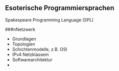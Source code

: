 ## Esoterische Programmiersprachen

Spakespeare Programming Language (SPL)

###nNetzwerk

- Grundlagen
- Topologien
- Schichtenmodelle, z.B. OSI
- IPv4 Netzklassem
- Softwarearchitektur
- 
